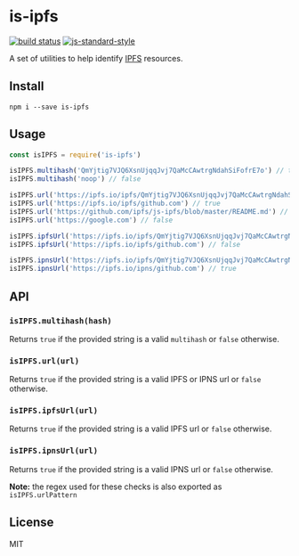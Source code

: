 is-ipfs
====

[![build status](https://secure.travis-ci.org/xicombd/is-ipfs.png)](http://travis-ci.org/xicombd/is-ipfs)
[![js-standard-style](https://img.shields.io/badge/code%20style-standard-brightgreen.svg?style=flat)](https://github.com/feross/standard)

A set of utilities to help identify [IPFS](https://ipfs.io/) resources.


## Install
```
npm i --save is-ipfs
```

## Usage
```javascript
const isIPFS = require('is-ipfs')

isIPFS.multihash('QmYjtig7VJQ6XsnUjqqJvj7QaMcCAwtrgNdahSiFofrE7o') // true
isIPFS.multihash('noop') // false

isIPFS.url('https://ipfs.io/ipfs/QmYjtig7VJQ6XsnUjqqJvj7QaMcCAwtrgNdahSiFofrE7o') // true
isIPFS.url('https://ipfs.io/ipfs/github.com') // true
isIPFS.url('https://github.com/ipfs/js-ipfs/blob/master/README.md') // false
isIPFS.url('https://google.com') // false

isIPFS.ipfsUrl('https://ipfs.io/ipfs/QmYjtig7VJQ6XsnUjqqJvj7QaMcCAwtrgNdahSiFofrE7o') // true
isIPFS.ipfsUrl('https://ipfs.io/ipfs/github.com') // false

isIPFS.ipnsUrl('https://ipfs.io/ipfs/QmYjtig7VJQ6XsnUjqqJvj7QaMcCAwtrgNdahSiFofrE7o') // false
isIPFS.ipnsUrl('https://ipfs.io/ipns/github.com') // true
```

## API

### `isIPFS.multihash(hash)`

Returns `true` if the provided string is a valid `multihash` or `false` otherwise.

### `isIPFS.url(url)`

Returns `true` if the provided string is a valid IPFS or IPNS url or `false` otherwise.

### `isIPFS.ipfsUrl(url)`

Returns `true` if the provided string is a valid IPFS url or `false` otherwise.

### `isIPFS.ipnsUrl(url)`

Returns `true` if the provided string is a valid IPNS url or `false` otherwise.


**Note:** the regex used for these checks is also exported as `isIPFS.urlPattern`

## License


MIT
